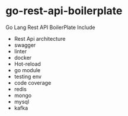 # go-rest-api-boilerplate
Go Lang Rest API BoilerPlate
Include
<ul>
<li> Rest Api architecture</li>
<li> swagger</li>
<li>linter</li>
<li> docker</li>
<li> Hot-reload</li>
<li>go module</li>
<li>testing env</li>
<li>code coverage</li>
<li>redis</li>
<li>mongo</li>
<li>mysql</li>
<li>kafka</li>
</ul>
